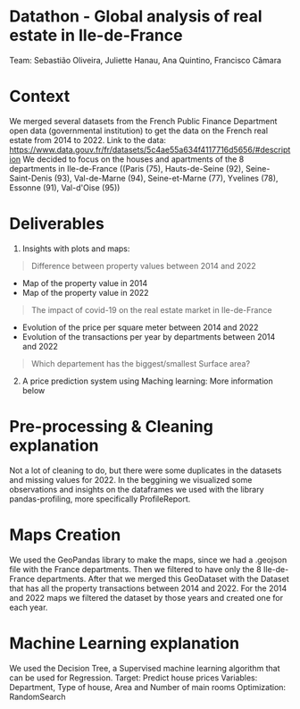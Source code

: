 # Datathon - Global analysis of real estate in Ile-de-France 
Team: Sebastião Oliveira, Juliette Hanau, Ana Quintino, Francisco Câmara

# Context 
We merged several datasets from the French Public Finance Department open data (governmental institution) to get the data on the French real estate from 2014 to 2022.
Link to the data: https://www.data.gouv.fr/fr/datasets/5c4ae55a634f4117716d5656/#description
We decided to focus on the houses and apartments of the 8 departments in Ile-de-France ((Paris (75), Hauts-de-Seine (92), Seine-Saint-Denis (93), Val-de-Marne (94), Seine-et-Marne (77), Yvelines (78), Essonne (91), Val-d'Oise (95))

# Deliverables 
1) Insights with plots and maps: 
> Difference between property values between 2014 and 2022
 - Map of the property value in 2014
 - Map of the property value in 2022

> The impact of covid-19 on the real estate market in Ile-de-France
 - Evolution of the price per square meter between 2014 and 2022
 - Evolution of the transactions per year by departments between 2014 and 2022

> Which departement has the biggest/smallest Surface area?

2) A price prediction system using Maching learning:
More information below

# Pre-processing & Cleaning explanation
Not a lot of cleaning to do, but there were some duplicates in the datasets and missing values for 2022. 
In the beggining we visualized some observations and insights on the dataframes we used with the library pandas-profiling, more specifically ProfileReport.

# Maps Creation
We used the GeoPandas library to make the maps, since we had a .geojson file with the France departments.
Then we filtered to have only the 8 Ile-de-France departments.
After that we merged this GeoDataset with the Dataset that has all the property transactions between 2014 and 2022.
For the 2014 and 2022 maps we filtered the dataset by those years and created one for each year.

 
# Machine Learning explanation 
We used the Decision Tree, a Supervised machine learning algorithm that can be used for Regression.
Target: Predict house prices
Variables: Department, Type of house, Area and Number of main rooms 
Optimization: RandomSearch

